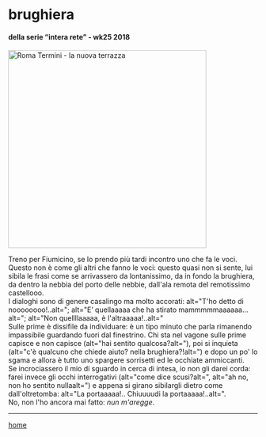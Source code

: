 # brughiera 

#### della serie “intera rete” - wk25 2018  
<img src="https://drive.google.com/uc?id=1Boo0QXCzvf6-oxwyOzoEuWeLDhNWMWUe" alt="Roma Termini - la nuova terrazza" width="400">    
<!--- interarete037.png --->  
  
Treno per Fiumicino, se lo prendo più tardi incontro uno che fa le voci. Questo non è come gli altri che fanno le  voci: questo quasi non si sente, lui sibila le frasi come se arrivassero da lontanissimo, da in fondo la brughiera, da dentro la nebbia del porto delle nebbie, dall'ala remota del remotissimo castellooo.  
I dialoghi sono di genere casalingo ma molto accorati: alt="T'ho detto di noooooooo!..alt="; alt="E’ quellaaaaa che ha stirato mammmmmaaaaaa…alt="; alt="Non quellllaaaaa, è l'altraaaaa!..alt="  
Sulle prime è dissifile da individuare: è un tipo minuto che parla rimanendo impassibile guardando fuori dal finestrino. Chi sta nel vagone sulle prime capisce e non capisce (alt="hai sentito qualcosa?alt="), poi si inquieta (alt="c'è qualcuno che chiede aiuto? nella brughiera?!alt=") e dopo un po' lo sgama e allora è tutto uno spargere sorrisetti ed le occhiate ammiccanti.  
Se incrociassero il mio di sguardo in cerca di intesa, io non gli darei corda: farei invece gli occhi interrogativi (alt="come dice scusi?alt=", alt="ah no, non ho sentito nullaalt=") e appena si girano sibilargli dietro come dall'oltretomba: alt="La portaaaaa!.. Chiuuuudi la portaaaaa!..alt=".   
No, non l'ho ancora mai fatto: *nun  m'aregge*.  
  
---  
[home](/interarete.md) 

